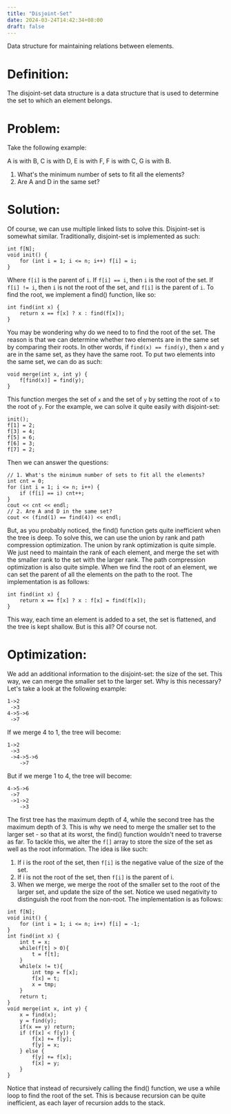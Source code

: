 ```yaml
---
title: "Disjoint-Set"
date: 2024-03-24T14:42:34+08:00
draft: false
---
```


Data structure for maintaining relations between elements.
<!--more-->

# Definition:
The disjoint-set data structure is a data structure that is used to determine the set to which an element belongs. 

# Problem:
Take the following example:

A is with B, C is with D, E is with F, F is with C, G is with B.

1. What's the minimum number of sets to fit all the elements?
2. Are A and D in the same set?

# Solution:
Of course, we can use multiple linked lists to solve this. Disjoint-set is somewhat similar. Traditionally, disjoint-set is implemented as such:
```
int f[N];
void init() {
    for (int i = 1; i <= n; i++) f[i] = i;
}
```
Where `f[i]` is the parent of `i`. If `f[i] == i`, then `i` is the root of the set. If `f[i] != i`, then `i` is not the root of the set, and `f[i]` is the parent of `i`. To find the root, we implement a find() function, like so:
```
int find(int x) {
    return x == f[x] ? x : find(f[x]);
}
```
You may be wondering why do we need to to find the root of the set. The reason is that we can determine whether two elements are in the same set by comparing their roots. In other words, if `find(x) == find(y)`, then `x` and `y` are in the same set, as they have the same root.
To put two elements into the same set, we can do as such:
```
void merge(int x, int y) {
    f[find(x)] = find(y);
}
```
This function merges the set of `x` and the set of `y` by setting the root of `x` to the root of `y`.
For the example, we can solve it quite easily with disjoint-set:
```
init();
f[1] = 2;
f[3] = 4;
f[5] = 6;
f[6] = 3;
f[7] = 2;
```
Then we can answer the questions:
```
// 1. What's the minimum number of sets to fit all the elements?
int cnt = 0;
for (int i = 1; i <= n; i++) {
    if (f[i] == i) cnt++;
}
cout << cnt << endl;
// 2. Are A and D in the same set?
cout << (find(1) == find(4)) << endl;
```

But, as you probably noticed, the find() function gets quite inefficient when the tree is deep. To solve this, we can use the union by rank and path compression optimization. The union by rank optimization is quite simple. We just need to maintain the rank of each element, and merge the set with the smaller rank to the set with the larger rank. The path compression optimization is also quite simple. When we find the root of an element, we can set the parent of all the elements on the path to the root. The implementation is as follows:
```
int find(int x) {
    return x == f[x] ? x : f[x] = find(f[x]);
}
```
This way, each time an element is added to a set, the set is flattened, and the tree is kept shallow. But is this all?
Of course not.

# Optimization:
We add an additional information to the disjoint-set: the size of the set. This way, we can merge the smaller set to the larger set. Why is this necessary? Let's take a look at the following example:
```
1->2
 ->3
4->5->6
 ->7
```
If we merge 4 to 1, the tree will become:
```
1->2
 ->3
 ->4->5->6
    ->7
```
But if we merge 1 to 4, the tree will become:
```
4->5->6
 ->7
 ->1->2
    ->3
```
The first tree has the maximum depth of 4, while the second tree has the maximum depth of 3. This is why we need to merge the smaller set to the larger set - so that at its worst, the find() function wouldn't need to traverse as far.
To tackle this, we alter the `f[]` array to store the size of the set as well as the root information. The idea is like such:
1. If i is the root of the set, then `f[i]` is the negative value of the size of the set.
2. If i is not the root of the set, then `f[i]` is the parent of i.
3. When we merge, we merge the root of the smaller set to the root of the larger set, and update the size of the set.
Notice we used negativity to distinguish the root from the non-root. The implementation is as follows:
```
int f[N];
void init() {
    for (int i = 1; i <= n; i++) f[i] = -1;
}
int find(int x) {
    int t = x;
    while(f[t] > 0){
        t = f[t];
    }
    while(x != t){
        int tmp = f[x];
        f[x] = t;
        x = tmp;
    }
    return t;
}
void merge(int x, int y) {
    x = find(x);
    y = find(y);
    if(x == y) return;
    if (f[x] < f[y]) {
        f[x] += f[y];
        f[y] = x;
    } else {
        f[y] += f[x];
        f[x] = y;
    }
}
```
Notice that instead of recursively calling the find() function, we use a while loop to find the root of the set. This is because recursion can be quite inefficient, as each layer of recursion adds to the stack.
